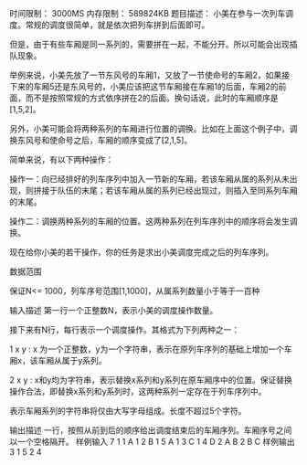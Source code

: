 时间限制： 3000MS
内存限制： 589824KB
题目描述：
小美在参与一次列车调度。常规的调度很简单，就是依次把列车拼到后面即可。

但是，由于有些车厢是同一系列的，需要拼在一起，不能分开。所以可能会出现插队现象。

举例来说，小美先放了一节东风号的车厢1，又放了一节使命号的车厢2，如果接下来的车厢5还是东风号的，小美应该把这节车厢接在车厢1的后面，车厢2的前面，而不是按照常规的方式依序拼在2的后面。换句话说，此时的车厢顺序是[1,5,2]。

另外，小美可能会将两种系列的车厢进行位置的调换。比如在上面这个例子中，调换东风号和使命号之后，车厢的顺序变成了[2,1,5]。

简单来说，有以下两种操作：

操作一：向已经排好的列车序列中加入一节新的车厢，若该车厢从属的系列从未出现，则拼接于队伍的末尾；若该车厢从属的系列已经出现过，则插入至同系列车厢的末尾。

操作二：调换两种系列的车厢的位置。这两种系列在列车序列中的顺序将会发生调换。

现在给你小美的若干操作，你的任务是求出小美调度完成之后的列车序列。


数据范围

保证N<= 1000，列车序号范围[1,1000]，从属系列数量小于等于一百种



输入描述
第一行一个正整数N，表示小美的调度操作数量。

接下来有N行，每行表示一个调度操作。其格式为下列两种之一：

1 x y : x 为一个正整数，y为一个字符串，表示在原列车序列的基础上增加一个车厢x，该车厢从属于y系列。

2 x y : x和y均为字符串，表示替换x系列和y系列在原车厢序中的位置。保证替换操作合法，即替换x系列和y系列时，这两种系列一定存在于列车序列中。

表示车厢系列的字符串将仅由大写字母组成。长度不超过5个字符。

输出描述
一行，按照从前到后的顺序给出调度结束后的车厢序列。车厢序号之间以一个空格隔开。
样例输入
7
1 1 A
1 2 B
1 5 A
1 3 C
1 4 D
2 A B
2 B C
样例输出
3 1 5 2 4